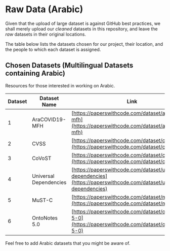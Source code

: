 # Raw Data (Arabic)

Given that the upload of large dataset is against GitHub best practices, we shall merely upload our *cleaned* datasets in this repository, and leave the *raw* datasets in their original locations.

The table below lists the datasets chosen for our project, their location, and the people to which each dataset is assigned.

## Chosen Datasets (Multilingual Datasets containing Arabic)

Resources for those interested in working on Arabic.

| Dataset | Dataset Name | Link | Assigned to | Status  | 
|-|-|-|-|-| 
|1| AraCOVID19-MFH | [https://paperswithcode.com/dataset/aracovid19-mfh](https://paperswithcode.com/dataset/aracovid19-mfh) | Rana Maher | in progress | 
|2| CVSS | [https://paperswithcode.com/dataset/cvss](https://paperswithcode.com/dataset/cvss) |         |  |
|3| CoVoST | [https://paperswithcode.com/dataset/covost](https://paperswithcode.com/dataset/covost) |         |  |
|4| Universal Dependencies | [https://paperswithcode.com/dataset/universal-dependencies](https://paperswithcode.com/dataset/universal-dependencies) |         |  |
|5| MuST-C | [https://paperswithcode.com/dataset/must-c](https://paperswithcode.com/dataset/must-c) |         |  |
|6| OntoNotes 5.0 | [https://paperswithcode.com/dataset/ontonotes-5-0](https://paperswithcode.com/dataset/ontonotes-5-0) |         |  |

Feel free to add Arabic datasets that you might be aware of.